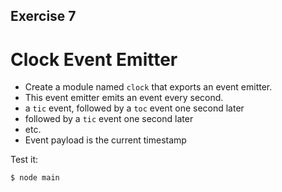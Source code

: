 ## Exercise 7

# Clock Event Emitter

* Create a module named `clock` that exports an event emitter.
* This event emitter emits an event every second.
* a `tic` event, followed by a `toc` event one second later
* followed by a `tic` event one second later
* etc.
* Event payload is the current timestamp

Test it:

```
$ node main
```
